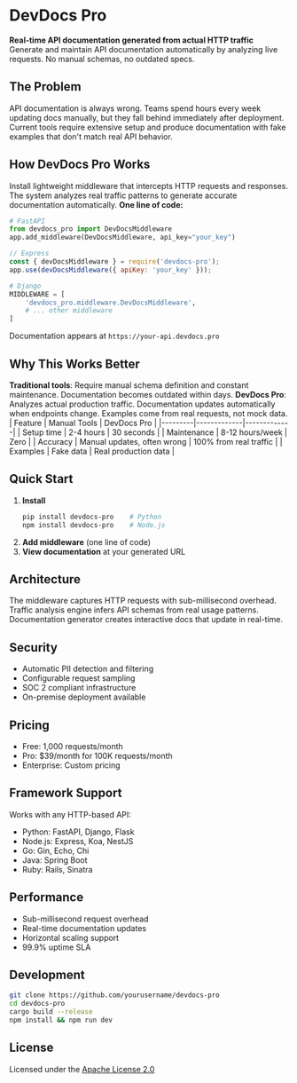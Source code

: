 # DevDocs Pro
**Real-time API documentation generated from actual HTTP traffic**
Generate and maintain API documentation automatically by analyzing live requests. No manual schemas, no outdated specs.
## The Problem
API documentation is always wrong. Teams spend hours every week updating docs manually, but they fall behind immediately after deployment. Current tools require extensive setup and produce documentation with fake examples that don't match real API behavior.
## How DevDocs Pro Works
Install lightweight middleware that intercepts HTTP requests and responses. The system analyzes real traffic patterns to generate accurate documentation automatically.
**One line of code:**
```python
# FastAPI
from devdocs_pro import DevDocsMiddleware
app.add_middleware(DevDocsMiddleware, api_key="your_key")
```
```javascript
// Express
const { devDocsMiddleware } = require('devdocs-pro');
app.use(devDocsMiddleware({ apiKey: 'your_key' }));
```
```python
# Django
MIDDLEWARE = [
    'devdocs_pro.middleware.DevDocsMiddleware',
    # ... other middleware
]
```
Documentation appears at `https://your-api.devdocs.pro`
## Why This Works Better
**Traditional tools**: Require manual schema definition and constant maintenance. Documentation becomes outdated within days.
**DevDocs Pro**: Analyzes actual production traffic. Documentation updates automatically when endpoints change. Examples come from real requests, not mock data.
| Feature | Manual Tools | DevDocs Pro |
|---------|-------------|-------------|
| Setup time | 2-4 hours | 30 seconds |
| Maintenance | 8-12 hours/week | Zero |
| Accuracy | Manual updates, often wrong | 100% from real traffic |
| Examples | Fake data | Real production data |
## Quick Start
1. **Install**
   ```bash
   pip install devdocs-pro    # Python
   npm install devdocs-pro    # Node.js
   ```
2. **Add middleware** (one line of code)
3. **View documentation** at your generated URL
## Architecture
The middleware captures HTTP requests with sub-millisecond overhead. Traffic analysis engine infers API schemas from real usage patterns. Documentation generator creates interactive docs that update in real-time.
## Security
- Automatic PII detection and filtering
- Configurable request sampling
- SOC 2 compliant infrastructure
- On-premise deployment available
## Pricing
- Free: 1,000 requests/month
- Pro: $39/month for 100K requests/month
- Enterprise: Custom pricing
## Framework Support
Works with any HTTP-based API:
- Python: FastAPI, Django, Flask
- Node.js: Express, Koa, NestJS
- Go: Gin, Echo, Chi
- Java: Spring Boot
- Ruby: Rails, Sinatra
## Performance
- Sub-millisecond request overhead
- Real-time documentation updates
- Horizontal scaling support
- 99.9% uptime SLA
## Development
```bash
git clone https://github.com/yourusername/devdocs-pro
cd devdocs-pro
cargo build --release
npm install && npm run dev
```
## License
Licensed under the [Apache License 2.0](https://github.com/vivekjami/devdocs-pro/blob/main/LICENSE)
